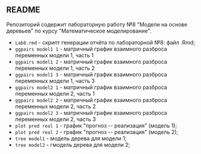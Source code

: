 ## README 

Репозиторий содержит лабораторную работу №8 "Модели на основе деревьев" по курсу "Математическое моделирование".

* ```Lab8.rmd``` - скрипт генерации отчёта по лабораторной №8: файл .Rmd;
* ```ggpairs model1 1``` - матричный график взаимного разброса переменных модели 1, часть 1
* ```ggpairs model1 2``` - матричный график взаимного разброса переменных модели 1, часть 2
* ```ggpairs model1 3``` - матричный график взаимного разброса переменных модели 1, часть 3
* ```ggpairs model2 1``` - матричный график взаимного разброса переменных модели 2, часть 1
* ```ggpairs model2 2``` - матричный график взаимного разброса переменных модели 2, часть 2
* ```ggpairs model2 3``` - матричный график взаимного разброса переменных модели 2, часть 3
* ```plot pred real 1``` - график "прогноз -- реализация" (модель 1);
* ```plot pred real 2``` - график "прогноз -- реализация" (модель 2);
* ```tree model1``` -  модель дерева для модели 1;
* ```tree model2``` -  гмодель дерева для модели 2;
